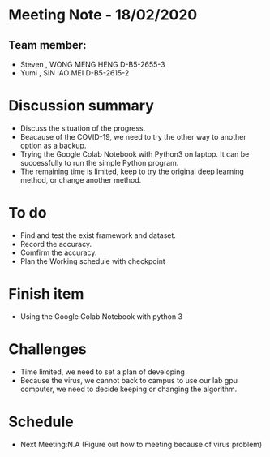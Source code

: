 # Meeting Note - 18/02/2020

## Team member:
- Steven , WONG MENG HENG D-B5-2655-3
- Yumi   , SIN IAO MEI    D-B5-2615-2

# Discussion summary
- Discuss the situation of the progress.
- Beacause of the COVID-19, we need to try the other way to another option as a backup.
- Trying the Google Colab Notebook with Python3 on laptop. It can be successfully to run the simple Python program.
- The remaining time is limited, keep to try the original deep learning method, or change another method.


# To do
- Find and test the exist framework and dataset.
- Record the accuracy.
- Comfirm the accuracy.
- Plan the Working schedule with checkpoint

# Finish item
- Using the Google Colab Notebook with python 3

# Challenges
- Time limited, we need to set a plan of developing
- Because the virus, we cannot back to campus to use our lab gpu computer, we need to decide keeping or changing the algorithm.


# Schedule
- Next Meeting:N.A (Figure out how to meeting because of virus problem)
